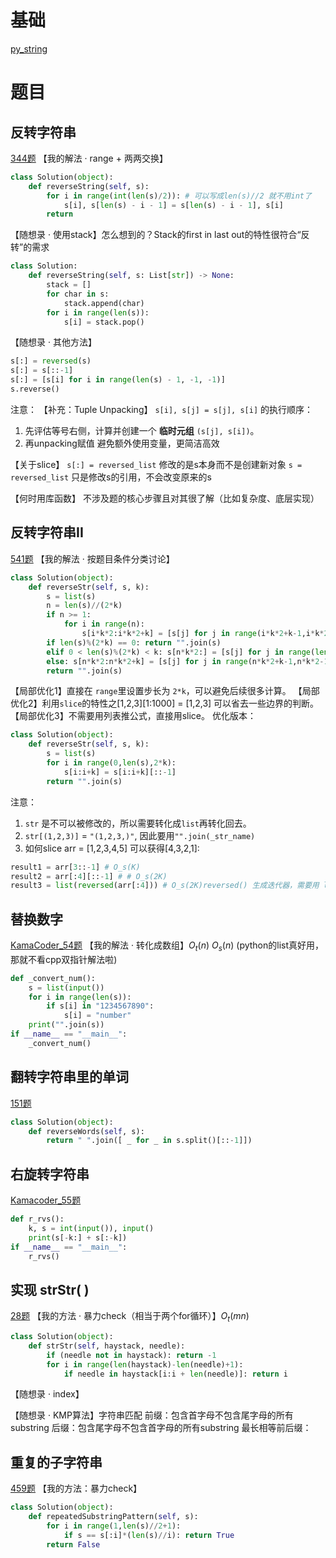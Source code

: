 # 基础
[py_string](_py/_py_string.md)
# 题目
## 反转字符串
[344题](https://leetcode.cn/problems/reverse-string/description/)
【我的解法 · range + 两两交换】
```python
class Solution(object):
    def reverseString(self, s):
        for i in range(int(len(s)/2)): # 可以写成len(s)//2 就不用int了
            s[i], s[len(s) - i - 1] = s[len(s) - i - 1], s[i]
        return 
```

【随想录 · 使用stack】怎么想到的？Stack的first in last out的特性很符合“反转”的需求
```python
class Solution:
    def reverseString(self, s: List[str]) -> None:
        stack = []
        for char in s:
            stack.append(char)
        for i in range(len(s)):
            s[i] = stack.pop()
```

【随想录 · 其他方法】
```python
s[:] = reversed(s)
s[:] = s[::-1]
s[:] = [s[i] for i in range(len(s) - 1, -1, -1)]
s.reverse()
```

注意：
【补充：Tuple Unpacking】
`s[i], s[j] = s[j], s[i]` 的执行顺序：
1. 先评估等号右侧，计算并创建一个 **临时元组** `(s[j], s[i])`。
2. 再unpacking赋值
避免额外使用变量，更简洁高效

【关于slice】
`s[:] = reversed_list` 修改的是s本身而不是创建新对象
`s = reversed_list` 只是修改s的引用，不会改变原来的s

【何时用库函数】
不涉及题的核心步骤且对其很了解（比如复杂度、底层实现）

## 反转字符串II
[541题](https://leetcode.cn/problems/reverse-string-ii/description/)
【我的解法 · 按题目条件分类讨论】
```python
class Solution(object):
    def reverseStr(self, s, k):
        s = list(s)
        n = len(s)//(2*k)
        if n >= 1:
            for i in range(n):
                s[i*k*2:i*k*2+k] = [s[j] for j in range(i*k*2+k-1,i*k*2-1,-1)]
        if len(s)%(2*k) == 0: return "".join(s)
        elif 0 < len(s)%(2*k) < k: s[n*k*2:] = [s[j] for j in range(len(s)-1,n*k*2-1,-1)]
        else: s[n*k*2:n*k*2+k] = [s[j] for j in range(n*k*2+k-1,n*k*2-1,-1)]
        return "".join(s)
```

【局部优化1】直接在 `range`里设置步长为 `2*k`，可以避免后续很多计算。
【局部优化2】利用`slice`的特性之\[1,2,3]\[1:1000] = \[1,2,3] 可以省去一些边界的判断。
【局部优化3】不需要用列表推公式，直接用slice。
优化版本：
```python
class Solution(object):
    def reverseStr(self, s, k):
        s = list(s)
        for i in range(0,len(s),2*k):
            s[i:i+k] = s[i:i+k][::-1]
        return "".join(s)
```
注意：
1. `str` 是不可以被修改的，所以需要转化成`list`再转化回去。
2. `str[(1,2,3)]` = `"(1,2,3,)"`, 因此要用`"".join(_str_name)`
3. 如何slice arr = \[1,2,3,4,5] 可以获得\[4,3,2,1]: 
```python
result1 = arr[3::-1] # O_s(K)
result2 = arr[:4][::-1] # # O_s(2K)
result3 = list(reversed(arr[:4])) # O_s(2K)reversed() 生成迭代器，需要用 list() 转换 
```

## 替换数字
[KamaCoder_54题](https://kamacoder.com/problempage.php?pid=1064)
【我的解法 · 转化成数组】$O_t(n)$ $O_s(n$) (python的list真好用，那就不看cpp双指针解法啦)
```python
def _convert_num():
    s = list(input())
    for i in range(len(s)):
        if s[i] in "1234567890":
            s[i] = "number"
    print("".join(s))
if __name__ == "__main__":
    _convert_num()
```
## 翻转字符串里的单词
[151题](https://leetcode.cn/problems/reverse-words-in-a-string/)
```python
class Solution(object):
    def reverseWords(self, s):
        return " ".join([ _ for _ in s.split()[::-1]])    
```
##  右旋转字符串
[Kamacoder_55题](https://kamacoder.com/problempage.php?pid=1065)
```python
def r_rvs():
    k, s = int(input()), input()
    print(s[-k:] + s[:-k])
if __name__ == "__main__":
    r_rvs()
```

## 实现 strStr( )
[28题](https://leetcode.cn/problems/find-the-index-of-the-first-occurrence-in-a-string/description/)
【我的方法 · 暴力check（相当于两个for循环）】$O_t(mn)$
```python
class Solution(object):
    def strStr(self, haystack, needle):
        if (needle not in haystack): return -1
        for i in range(len(haystack)-len(needle)+1):
            if needle in haystack[i:i + len(needle)]: return i
```
【随想录 · index】

【随想录 · KMP算法】字符串匹配
前缀：包含首字母不包含尾字母的所有substring
后缀：包含尾字母不包含首字母的所有substring
最长相等前后缀：
## 重复的子字符串
[459题](https://leetcode.cn/problems/repeated-substring-pattern/description/)
【我的方法：暴力check】
```python
class Solution(object):
    def repeatedSubstringPattern(self, s):
        for i in range(1,len(s)//2+1):
            if s == s[:i]*(len(s)//i): return True
        return False
```


